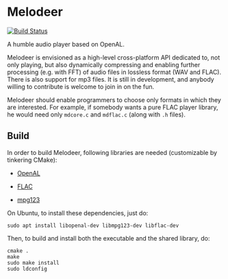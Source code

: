 # Melodeer

[![Build Status](https://travis-ci.org/StjepanPoljak/Melodeer.svg?branch=master)](https://travis-ci.org/StjepanPoljak/Melodeer)

A humble audio player based on OpenAL.

Melodeer is envisioned as a high-level cross-platform API dedicated to, not only playing, but also dynamically compressing and enabling further processing (e.g. with FFT) of audio files in lossless format (WAV and FLAC). There is also support for mp3 files. It is still in development, and anybody willing to contribute is welcome to join in on the fun.

Melodeer should enable programmers to choose only formats in which they are interested. For example, if somebody wants a pure FLAC player library, he would need only `mdcore.c` and `mdflac.c` (along with `.h` files).

## Build

In order to build Melodeer, following libraries are needed (customizable by tinkering CMake):

* [OpenAL](https://github.com/kcat/openal-soft)

* [FLAC](https://github.com/xiph/flac)

* [mpg123](https://sourceforge.net/projects/mpg123/files/)

On Ubuntu, to install these dependencies, just do:

```shell
sudo apt install libopenal-dev libmpg123-dev libflac-dev
```

Then, to build and install both the executable and the shared library, do:

```shell
cmake .
make
sudo make install
sudo ldconfig
```
